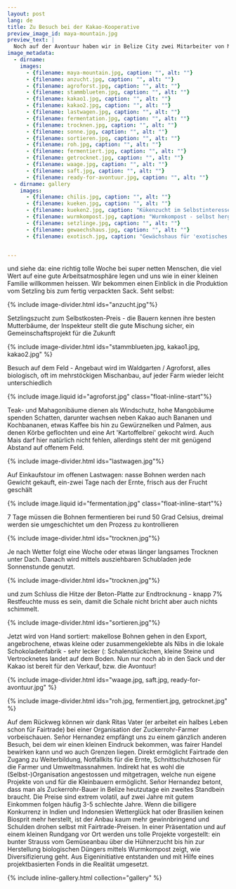 ```yaml
---
layout: post
lang: de
title: Zu Besuch bei der Kakao-Kooperative
preview_image_id: maya-mountain.jpg
preview_text: |
  Noch auf der Avontuur haben wir in Belize City zwei Mitarbeiter von Maya Mountain kennengelernt. Gemeinsam haben wir ihre Kakaosäcke verladen, ein paar Worte und die Telefonnummern getauscht. Ein ungewisser Kontakt, vielleicht können wir mal vorbeikommen..
image_metadata:
  - dirname:
    images:
      - {filename: maya-mountain.jpg, caption: "", alt: ""}
      - {filename: anzucht.jpg, caption: "", alt: ""}
      - {filename: agroforst.jpg, caption: "", alt: ""}
      - {filename: stammblueten.jpg, caption: "", alt: ""}
      - {filename: kakao1.jpg, caption: "", alt: ""}
      - {filename: kakao2.jpg, caption: "", alt: ""}
      - {filename: lastwagen.jpg, caption: "", alt: ""}
      - {filename: fermentation.jpg, caption: "", alt: ""}
      - {filename: trocknen.jpg, caption: "", alt: ""}
      - {filename: sonne.jpg, caption: "", alt: ""}
      - {filename: sortieren.jpg, caption: "", alt: ""}
      - {filename: roh.jpg, caption: "", alt: ""}
      - {filename: fermentiert.jpg, caption: "", alt: ""}
      - {filename: getrocknet.jpg, caption: "", alt: ""}
      - {filename: waage.jpg, caption: "", alt: ""}
      - {filename: saft.jpg, caption: "", alt: ""}
      - {filename: ready-for-avontuur.jpg, caption: "", alt: ""}
  - dirname: gallery
    images:
      - {filename: chilis.jpg, caption: "", alt: ""}
      - {filename: kueken.jpg, caption: "", alt: ""}
      - {filename: kueken2.jpg, caption: "Kükenzucht im Selbstinteresse der Genossenschafter", alt: ""}
      - {filename: wurmkompost.jpg, caption: "Wurmkompost - selbst hergestellter Bio-Dünger", alt: ""}
      - {filename: setzlinge.jpg, caption: "", alt: ""}
      - {filename: gewaechshaus.jpg, caption: "", alt: ""}
      - {filename: exotisch.jpg, caption: "Gewächshaus für 'exotisches Gemüse'", alt: ""}


---
```


und siehe da: eine richtig tolle Woche bei super netten Menschen, die viel Wert auf eine gute Arbeitsatmosphäre legen und uns wie in einer kleinen Familie willkommen heissen. Wir bekommen einen Einblick in die Produktion vom Setzling bis zum fertig verpackten Sack. Seht selbst: 

{% include image-divider.html ids="anzucht.jpg"%}

Setzlingszucht zum Selbstkosten-Preis - die Bauern kennen ihre besten Mutterbäume, der Inspekteur stellt die gute Mischung sicher, ein Gemeinschaftsprojekt für die Zukunft

{% include image-divider.html ids="stammblueten.jpg, kakao1.jpg, kakao2.jpg" %}

Besuch auf dem Feld - Angebaut wird im Waldgarten / Agroforst, alles biologisch, oft im mehrstöckigen Mischanbau, auf jeder Farm wieder leicht unterschiedlich 

{% include image.liquid id="agroforst.jpg" class="float-inline-start"%}

Teak- und Mahagonibäume dienen als Windschutz, hohe Mangobäume spenden Schatten, darunter wachsen neben Kakao auch Bananen und Kochbananen, etwas Kaffee bis hin zu Gewürznelken und Palmen, aus denen Körbe geflochten und eine Art 'Kartoffelbrei' gekocht wird. Auch Mais darf hier natürlich nicht fehlen, allerdings steht der mit genügend Abstand auf offenem Feld.

<div class="float-clear"></div>


{% include image-divider.html ids="lastwagen.jpg"%}

Auf Einkaufstour im offenen Lastwagen: nasse Bohnen werden nach Gewicht gekauft, ein-zwei Tage nach der Ernte, frisch aus der Frucht geschält

{% include image.liquid id="fermentation.jpg" class="float-inline-start"%}

7 Tage müssen die Bohnen fermentieren bei rund 50 Grad Celsius, dreimal werden sie umgeschichtet um den Prozess zu kontrollieren 

<div class="float-clear"></div>

{% include image-divider.html ids="trocknen.jpg"%}

Je nach Wetter folgt eine Woche oder etwas länger langsames Trocknen unter Dach. Danach wird mittels ausziehbaren Schubladen jede Sonnenstunde genutzt. 

{% include image-divider.html ids="trocknen.jpg"%}

und zum Schluss die Hitze der Beton-Platte zur Endtrocknung - knapp 7% Restfeuchte muss es sein, damit die Schale nicht bricht aber auch nichts schimmelt. 

{% include image-divider.html ids="sortieren.jpg"%}

Jetzt wird von Hand sortiert: makellose Bohnen gehen in den Export, angebrochene, etwas kleine oder zusammengeklebte als Nibs in die lokale Schokoladenfabrik - sehr lecker (:
Schalenstückchen, kleine Steine und Vertrocknetes landet auf dem Boden. Nun nur noch ab in den Sack und der Kakao ist bereit für den Verkauf, bzw. die Avontuur!

{% include image-divider.html ids="waage.jpg, saft.jpg, ready-for-avontuur.jpg" %}

{% include image-divider.html ids="roh.jpg, fermentiert.jpg, getrocknet.jpg" %}

Auf dem Rückweg können wir dank Ritas Vater (er arbeitet ein halbes Leben schon für Fairtrade) bei einer Organisation der Zuckerrohr-Farmer vorbeischauen. Señor Hernandez empfängt uns zu einem gänzlich anderen Besuch, bei dem wir einen kleinen Eindruck bekommen, was fairer Handel bewirken kann und wo auch Grenzen liegen. Direkt ermöglicht Fairtrade den Zugang zu Weiterbildung, Notfallkits für die Ernte, Schnittschutzhosen für die Farmer und Umweltmassnahmen. Indirekt hat es wohl die (Selbst-)Organisation angestossen und mitgetragen, welche nun eigene Projekte von und für die Kleinbauern ermöglicht. Señor Hernandez betont, dass man als Zuckerrohr-Bauer in Belize heutzutage ein zweites Standbein braucht. Die Preise sind extrem volatil, auf zwei Jahre mit gutem Einkommen folgen häufig 3-5 schlechte Jahre. Wenn die billigere Konkurrenz in Indien und Indonesien Wetterglück hat oder Brasilien keinen Biosprit mehr herstellt, ist der Anbau kaum mehr gewinnbringend und Schulden drohen selbst mit Fairtrade-Preisen. In einer Präsentation und auf einem kleinen Rundgang vor Ort werden uns tolle Projekte vorgestellt: ein bunter Strauss vom Gemüseanbau über die Hühnerzucht bis hin zur Herstellung biologischen Düngers mittels Wurmkompost zeigt, wie Diversifizierung geht. Aus Eigeninitiative entstanden und mit Hilfe eines projektbasierten Fonds in die Realität umgesetzt.

{% include inline-gallery.html collection="gallery" %}